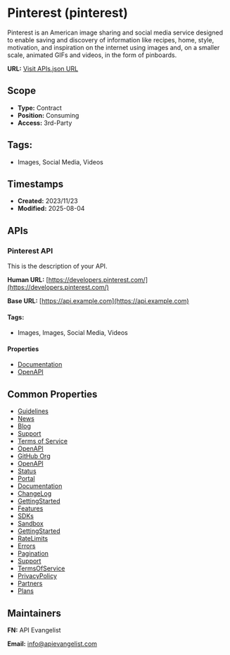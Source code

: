 # Pinterest (pinterest)

Pinterest is an American image sharing and social media service designed to
enable saving and discovery of information like recipes, home, style,
motivation, and inspiration on the internet using images and, on a smaller
scale, animated GIFs and videos, in the form of pinboards.

**URL:** [Visit APIs.json URL](https://raw.githubusercontent.com/api-search/images/main/_apis/pinterest/apis.md)

## Scope

- **Type:** Contract 
- **Position:** Consuming 
- **Access:** 3rd-Party 

## Tags:

 - Images, Social Media, Videos

## Timestamps

- **Created:** 2023/11/23 
- **Modified:** 2025-08-04 

## APIs

### Pinterest API
This is the description of your API.

**Human URL:** [https://developers.pinterest.com/](https://developers.pinterest.com/)

**Base URL:** [https://api.example.com](https://api.example.com)


#### Tags:

 - Images, Images, Social Media, Videos

#### Properties

- [Documentation](https://developers.pinterest.com/docs/api/v5/)
- [OpenAPI](properties/pinterest-api-openapi.yml)

## Common Properties

- [Guidelines](https://www.pinterest.com/_/_/policy/developer-guidelines)
- [News](https://www.pinterest.com/_/_/newsroom/)
- [Blog](https://medium.com/pinterest-engineering)
- [Support](https://help.pinterest.com/contact)
- [Terms of Service](https://developers.pinterest.com/terms/)
- [OpenAPI](https://github.com/pinterest/api-description)
- [GitHub Org](https://github.com/pinterest)
- [OpenAPI](properties/api-description)
- [Status](https://www.pintereststatus.com/)
- [Portal](https://developers.pinterest.com/)
- [Documentation](https://developers.pinterest.com/docs/overview/welcome/)
- [ChangeLog](https://developers.pinterest.com/docs/changelog/changelog/)
- [GettingStarted](https://developers.pinterest.com/docs/getting-started/connect-app/)
- [Features](https://developers.pinterest.com/docs/api-features/track-conversion-events/)
- [SDKs](https://developers.pinterest.com/docs/developer-tools/sdk/)
- [Sandbox](https://developers.pinterest.com/docs/developer-tools/sandbox/)
- [GettingStarted](https://developers.pinterest.com/docs/developer-tools/quickstart-tools/)
- [RateLimits](https://developers.pinterest.com/docs/reference/rate-limits/)
- [Errors](https://developers.pinterest.com/docs/reference/error-codes/)
- [Pagination](https://developers.pinterest.com/docs/reference/pagination/)
- [Support](https://developers.pinterest.com/docs/reference/help-and-feedback/)
- [TermsOfService](https://developers.pinterest.com/terms/)
- [PrivacyPolicy](https://policy.pinterest.com/en/privacy-policy)
- [Partners](https://business.pinterest.com/pinterest-business-partners/)
- [Plans](https://example.com/plans)

## Maintainers

**FN:** API Evangelist

**Email:** info@apievangelist.com

